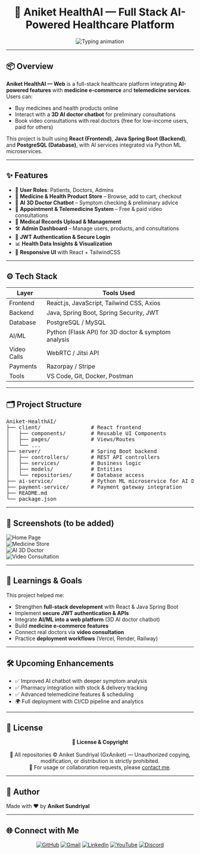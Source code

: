 <h1 align="center">🏥 Aniket HealthAI — Full Stack AI-Powered Healthcare Platform</h1>

<p align="center">
  <img src="https://readme-typing-svg.demolab.com?font=Fira+Code&duration=3000&pause=1000&color=00F7FF&center=true&vCenter=true&width=500&lines=Fullstack+Healthcare+App;React+%2B+SpringBoot;AI+3D+Doctor+Chatbot;Built+by+Aniket+Sundriyal" alt="Typing animation" />
</p>

---

## 📦 Overview

**Aniket HealthAI — Web** is a full-stack healthcare platform integrating **AI-powered features** with **medicine e-commerce** and **telemedicine services**.  
Users can:  

- Buy medicines and health products online  
- Interact with a **3D AI doctor chatbot** for preliminary consultations  
- Book video consultations with real doctors (free for low-income users, paid for others)  

This project is built using **React (Frontend)**, **Java Spring Boot (Backend)**, and **PostgreSQL (Database)**, with AI services integrated via Python ML microservices.

---

## ✨ Features

- 👤 **User Roles**: Patients, Doctors, Admins  
- 🛒 **Medicine & Health Product Store** – Browse, add to cart, checkout  
- 🤖 **AI 3D Doctor Chatbot** – Symptom checking & preliminary advice  
- 📅 **Appointment & Telemedicine System** – Free & paid video consultations  
- 📂 **Medical Records Upload & Management**  
- 🛠️ **Admin Dashboard** – Manage users, products, and consultations  
- 🔐 **JWT Authentication & Secure Login**  
- 📊 **Health Data Insights & Visualization**  
- 📱 **Responsive UI** with React + TailwindCSS  

---

## ⚙️ Tech Stack

| Layer       | Tools Used                                   |
|-------------|----------------------------------------------|
| Frontend    | React.js, JavaScript, Tailwind CSS, Axios    |
| Backend     | Java, Spring Boot, Spring Security, JWT      |
| Database    | PostgreSQL / MySQL                           |
| AI/ML       | Python (Flask API) for 3D doctor & symptom analysis |
| Video Calls | WebRTC / Jitsi API                           |
| Payments    | Razorpay / Stripe                             |
| Tools       | VS Code, Git, Docker, Postman                |

---

## 🗂️ Project Structure
<pre>
Aniket-HealthAI/
├── client/                # React frontend
│   ├── components/        # Reusable UI Components
│   ├── pages/             # Views/Routes
│   └── ...
├── server/                # Spring Boot backend
│   ├── controllers/       # REST API controllers
│   ├── services/          # Business logic
│   ├── models/            # Entities
│   └── repositories/      # Database access
├── ai-service/            # Python ML microservice for AI Doctor
├── payment-service/       # Payment gateway integration
├── README.md
└── package.json
</pre>

---

## 📸 Screenshots (to be added)

![Home Page](link-to-home-image)  
![Medicine Store](link-to-store-image)  
![AI 3D Doctor](link-to-ai-chatbot-image)  
![Video Consultation](link-to-video-consult-image)  

---

## 🧠 Learnings & Goals

This project helped me:  
- Strengthen **full-stack development** with React & Java Spring Boot  
- Implement **secure JWT authentication & APIs**  
- Integrate **AI/ML into a web platform** (3D AI doctor chatbot)  
- Build **medicine e-commerce features**  
- Connect real doctors via **video consultation**  
- Practice **deployment workflows** (Vercel, Render, Railway)  

---

## 🛠️ Upcoming Enhancements

- ✅ Improved AI chatbot with deeper symptom analysis  
- ✅ Pharmacy integration with stock & delivery tracking  
- ✅ Advanced telemedicine features & scheduling  
- 🌍 Full deployment with CI/CD pipeline and analytics  

---

## 🧾 License

<p align="center">
  📜 <strong>License & Copyright</strong><br><br>
  🚫 All repositories © Aniket Sundriyal (GxAniket) — Unauthorized copying, modification, or distribution is strictly prohibited.<br>
  📩 For usage or collaboration requests, please <a href="mailto:sundriyalaniket@gmail.com">contact me</a>.
</p>

---

## 🙌 Author

Made with ❤️ by **Aniket Sundriyal**  

---

## 🌐 Connect with Me

<p align="center">
  <a href="https://github.com/GxAniket" target="_blank"><img src="https://img.shields.io/badge/GitHub-100000?style=for-the-badge&logo=github&logoColor=white" alt="GitHub"></a>
  <a href="mailto:sundriyalaniket@gmail.com"><img src="https://img.shields.io/badge/Email-D14836?style=for-the-badge&logo=gmail&logoColor=white" alt="Gmail"></a>
  <a href="https://www.linkedin.com/in/aniket-sundriyal" target="_blank"><img src="https://img.shields.io/badge/LinkedIn-0077B5?style=for-the-badge&logo=linkedin&logoColor=white" alt="LinkedIn"></a>
  <a href="https://www.youtube.com/@gxaniket001" target="_blank"><img src="https://img.shields.io/badge/YouTube-FF0000?style=for-the-badge&logo=youtube&logoColor=white" alt="YouTube"></a>
  <a href="https://discord.gg/RFMUHw4Y" target="_blank"><img src="https://img.shields.io/badge/Discord-5865F2?style=for-the-badge&logo=discord&logoColor=white" alt="Discord"></a>
</p>
